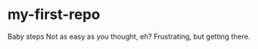 my-first-repo
=============

Baby steps
Not as easy as you thought, eh?
Frustrating, but getting there.